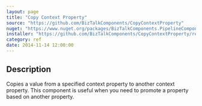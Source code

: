 ```yaml
---
layout: page
title: "Copy Context Property"
source: "https://github.com/BizTalkComponents/CopyContextProperty"
nuget: "https://www.nuget.org/packages/BizTalkComponents.PipelineComponents.CopyContextProperty/"
installer: "https://github.com/BizTalkComponents/CopyContextProperty/releases"
category: ref
date: 2014-11-14 12:00:00
---
```


## Description ##
Copies a value from a specified context property to another context property. This component is useful when you need to promote a property based on another property.
